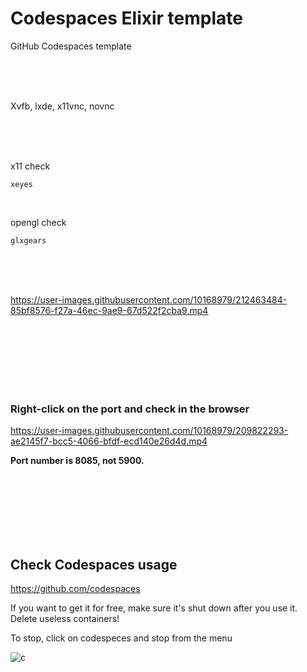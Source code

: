 # Codespaces Elixir template

GitHub Codespaces template

<br><br><br>

Xvfb, lxde, x11vnc, novnc

<br><br><br>

x11 check

```
xeyes
```

<br>

opengl check

```
glxgears
```

<br><br><br>

https://user-images.githubusercontent.com/10168979/212463484-85bf8576-f27a-46ec-9ae9-67d522f2cba9.mp4

<br><br><br><br><br><br>

### Right-click on the port and check in the browser

https://user-images.githubusercontent.com/10168979/209822293-ae2145f7-bcc5-4066-bfdf-ecd140e26d4d.mp4

**Port number is 8085, not 5900.**

<br><br><br><br><br><br>

## Check Codespaces usage

https://github.com/codespaces

If you want to get it for free, make sure it's shut down after you use it.  
Delete useless containers!

To stop, click on codespeces and stop from the menu

![c](https://user-images.githubusercontent.com/10168979/209823266-8ae47f4e-f86e-44a7-a013-dd480fa6c3ad.png)

<br><br><br><br><br><br>
<br><br><br>
<br><br><br>
<br><br><br>
